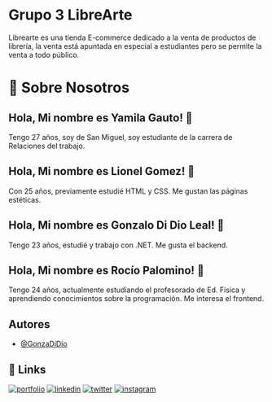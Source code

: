 # Grupo 3 LibreArte

Librearte es una tienda E-commerce dedicado a la venta de productos de librería, la venta está apuntada en especial a estudiantes pero se permite la venta a todo público.



# 🚀 Sobre Nosotros

## Hola, Mi nombre es Yamila Gauto! 👋
Tengo 27 años, soy de San Miguel, soy estudiante de la carrera de Relaciones del trabajo.
## Hola, Mi nombre es Lionel Gomez! 👋
Con 25 años, previamente estudié HTML y CSS. Me gustan las páginas estéticas.
## Hola, Mi nombre es Gonzalo Di Dio Leal! 👋
Tengo 23 años, estudié y trabajo con .NET. Me gusta el backend.
## Hola, Mi nombre es Rocío Palomino! 👋
Tengo 24 años, actualmente estudiando el profesorado de Ed. Fisica y aprendiendo conocimientos sobre la programación. Me interesa el frontend.
## Autores

- [@GonzaDiDio](https://github.com/gonzadidio)


## 🔗 Links
[![portfolio](https://img.shields.io/badge/my_portfolio-000?style=for-the-badge&logo=ko-fi&logoColor=white)](https://katherineoelsner.com/)
[![linkedin](https://img.shields.io/badge/linkedin-0A66C2?style=for-the-badge&logo=linkedin&logoColor=white)](https://www.linkedin.com/)
[![twitter](https://img.shields.io/badge/twitter-1DA1F2?style=for-the-badge&logo=twitter&logoColor=white)](https://twitter.com/)
[![instagram](https://img.shields.io/badge/instagram-FF0000?style=for-the-badge&logo=instagram&logoColor=white)](https://twitter.com/)
